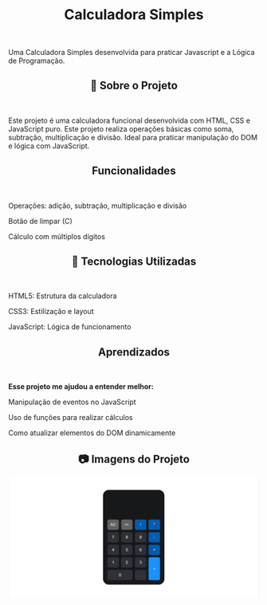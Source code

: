<h1 align= "center">Calculadora Simples</h1>
<br>
<p>Uma Calculadora Simples desenvolvida para praticar Javascript e a Lógica de Programação.</p>

<h2 align= "center">📌 Sobre o Projeto</h2>
<br>
<p>
  Este projeto é uma calculadora funcional desenvolvida com HTML, CSS e JavaScript puro.
  Este projeto realiza operações básicas como soma, subtração, multiplicação e divisão.
  Ideal para praticar manipulação do DOM e lógica com JavaScript.
</p>

<h2 align= "center">Funcionalidades</h2>
<br>
<p>
Operações: adição, subtração, multiplicação e divisão

Botão de limpar (C)

Cálculo com múltiplos dígitos
</p>

<h2 align="center">🚀 Tecnologias Utilizadas</h2>
<br>
<p>
HTML5: Estrutura da calculadora

CSS3: Estilização e layout

JavaScript: Lógica de funcionamento
</p>

<h2 align= "center">Aprendizados</h2>
<br>
<p>
<strong>Esse projeto me ajudou a entender melhor:</strong>

Manipulação de eventos no JavaScript

Uso de funções para realizar cálculos

Como atualizar elementos do DOM dinamicamente
</p>

<h2 align="center">📷 Imagens do Projeto</h2>

<img src = "https://github.com/JoaoPedrodev7/Calculadora/blob/main/assests/calculadora.png?raw=true">

